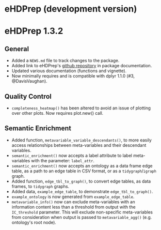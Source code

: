 # eHDPrep (development version)

# eHDPrep 1.3.2

## General
* Added a `NEWS.md` file to track changes to the package.
* Added link to eHDPrep's [github repository](https://github.com/overton-group/eHDPrep) in package documentation.
* Updated various documentation (functions and vignette).
* Now minimally requires and is compatible with dplyr 1.1.0 (#3, @DavisVaughan).

## Quality Control

* `completeness_heatmap()` has been altered to avoid an issue of plotting over other plots. Now requires plot.new() call.

## Semantic Enrichment

* Added function, `metavariable_variable_descendants()`, to more easily access relationships between meta-variables and their descendant variables.
* `semantic_enrichment()` now accepts a label attribute to label meta-variables with the parameter: `label_attr`.
* `semantic_enrichment()` now accepts an ontology as a data frame edge table, as a path to an edge table in CSV format, or as a `tidygraph`/`igraph` graph.
* Added function, `edge_tbl_to_graph()`, to convert edge tables, as data frames, to `tidygraph` graphs.
* Added data, `example_edge_table`, to demonstrate `edge_tbl_to_graph()`.
* `example_ontology` is now generated from `example_edge_table`.
* `metavariable_info()` now can exclude meta-variables with an information content less than a threshold from output with the  `IC_threshold` parameter. This will exclude non-specific meta-variables from consideration when output is passed to `metavariable_agg()` (e.g. ontology's root node).

